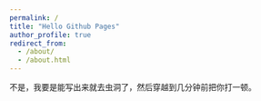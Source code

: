 ```yaml
---
permalink: /
title: "Hello Github Pages"
author_profile: true
redirect_from: 
  - /about/
  - /about.html
---
```

不是，我要是能写出来就去虫洞了，然后穿越到几分钟前把你打一顿。
